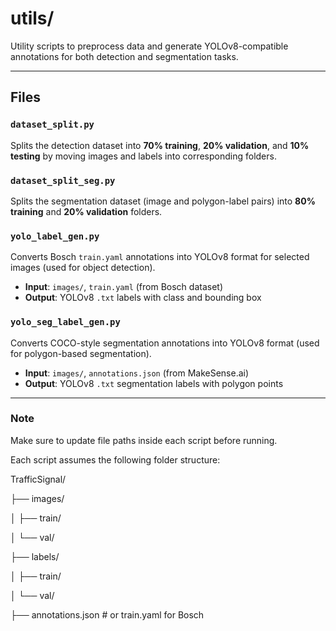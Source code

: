 # utils/

Utility scripts to preprocess data and generate YOLOv8-compatible annotations for both detection and segmentation tasks.

---
## Files

### `dataset_split.py`
Splits the detection dataset into **70% training**, **20% validation**, and **10% testing** by moving images and labels into corresponding folders.

### `dataset_split_seg.py`
Splits the segmentation dataset (image and polygon-label pairs) into **80% training** and **20% validation** folders.

### `yolo_label_gen.py`
Converts Bosch `train.yaml` annotations into YOLOv8 format for selected images (used for object detection).
- **Input**: `images/`, `train.yaml` (from Bosch dataset)
- **Output**: YOLOv8 `.txt` labels with class and bounding box

### `yolo_seg_label_gen.py`
Converts COCO-style segmentation annotations into YOLOv8 format (used for polygon-based segmentation).
- **Input**: `images/`, `annotations.json` (from MakeSense.ai)
- **Output**: YOLOv8 `.txt` segmentation labels with polygon points

---

### Note
Make sure to update file paths inside each script before running.

Each script assumes the following folder structure:

TrafficSignal/

├── images/

│ ├── train/

│ └── val/

├── labels/

│ ├── train/

│ └── val/

├── annotations.json # or train.yaml for Bosch
